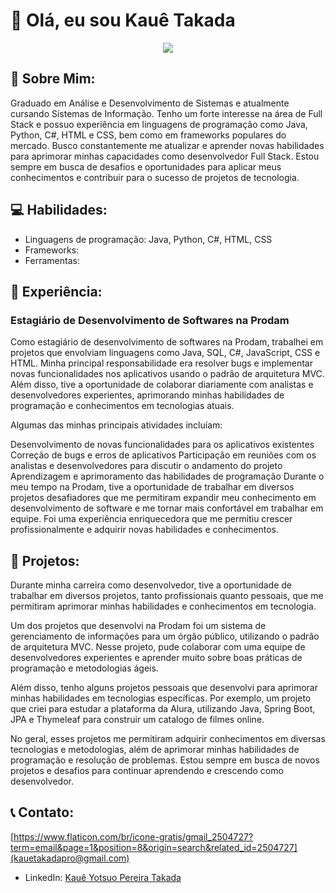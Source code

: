 # 👋 Olá, eu sou Kauê Takada 

<div align="center"> 
  
![](https://media1.giphy.com/media/qgQUggAC3Pfv687qPC/giphy.gif)

</div>
  
## 💬 Sobre Mim:

Graduado em Análise e Desenvolvimento de Sistemas e atualmente cursando Sistemas de Informação. Tenho um forte interesse na área de Full Stack e possuo experiência em linguagens de programação como Java, Python, C#, HTML e CSS, bem como em frameworks populares do mercado. Busco constantemente me atualizar e aprender novas habilidades para aprimorar minhas capacidades como desenvolvedor Full Stack. Estou sempre em busca de desafios e oportunidades para aplicar meus conhecimentos e contribuir para o sucesso de projetos de tecnologia.

## 💻 Habilidades:

- Linguagens de programação: Java, Python, C#, HTML, CSS
- Frameworks: 
- Ferramentas: 

## 💼 Experiência:

### Estagiário de Desenvolvimento de Softwares na Prodam 

Como estagiário de desenvolvimento de softwares na Prodam, trabalhei em projetos que envolviam linguagens como Java, SQL, C#, JavaScript, CSS e HTML. Minha principal responsabilidade era resolver bugs e implementar novas funcionalidades nos aplicativos usando o padrão de arquitetura MVC. Além disso, tive a oportunidade de colaborar diariamente com analistas e desenvolvedores experientes, aprimorando minhas habilidades de programação e conhecimentos em tecnologias atuais.

Algumas das minhas principais atividades incluíam:

Desenvolvimento de novas funcionalidades para os aplicativos existentes
Correção de bugs e erros de aplicativos
Participação em reuniões com os analistas e desenvolvedores para discutir o andamento do projeto
Aprendizagem e aprimoramento das habilidades de programação
Durante o meu tempo na Prodam, tive a oportunidade de trabalhar em diversos projetos desafiadores que me permitiram expandir meu conhecimento em desenvolvimento de software e me tornar mais confortável em trabalhar em equipe. Foi uma experiência enriquecedora que me permitiu crescer profissionalmente e adquirir novas habilidades e conhecimentos.

## 📃 Projetos:

Durante minha carreira como desenvolvedor, tive a oportunidade de trabalhar em diversos projetos, tanto profissionais quanto pessoais, que me permitiram aprimorar minhas habilidades e conhecimentos em tecnologia.

Um dos projetos que desenvolvi na Prodam foi um sistema de gerenciamento de informações para um órgão público, utilizando o padrão de arquitetura MVC. Nesse projeto, pude colaborar com uma equipe de desenvolvedores experientes e aprender muito sobre boas práticas de programação e metodologias ágeis.

Além disso, tenho alguns projetos pessoais que desenvolvi para aprimorar minhas habilidades em tecnologias específicas. Por exemplo, um projeto que criei para estudar a plataforma da Alura, utilizando Java, Spring Boot, JPA e Thymeleaf para construir um catalogo de filmes online.

No geral, esses projetos me permitiram adquirir conhecimentos em diversas tecnologias e metodologias, além de aprimorar minhas habilidades de programação e resolução de problemas. Estou sempre em busca de novos projetos e desafios para continuar aprendendo e crescendo como desenvolvedor.

## 📞 Contato:

[https://www.flaticon.com/br/icone-gratis/gmail_2504727?term=email&page=1&position=8&origin=search&related_id=2504727](kauetakadapro@gmail.com) 
- LinkedIn: [Kauê Yotsuo Pereira Takada](https://www.linkedin.com/in/kauê-yotsuo-pereira-takada-b13654209/)
